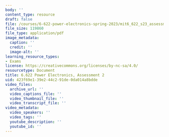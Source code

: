 ```yaml
---
body: ''
content_type: resource
draft: false
file: /courses/6-622-power-electronics-spring-2023/mit6_622_s23_assessment02.pdf
file_size: 119860
file_type: application/pdf
image_metadata:
  caption: ''
  credit: ''
  image-alt: ''
learning_resource_types:
- Exams
license: https://creativecommons.org/licenses/by-nc-sa/4.0/
resourcetype: Document
title: 6.622 Power Electronics, Assessment 2
uid: 423f69e1-39e2-44c2-91de-0da014a8bdde
video_files:
  archive_url: ''
  video_captions_file: ''
  video_thumbnail_file: ''
  video_transcript_file: ''
video_metadata:
  video_speakers: ''
  video_tags: ''
  youtube_description: ''
  youtube_id: ''
---
```

